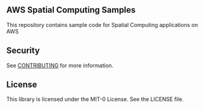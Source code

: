 ## AWS Spatial Computing Samples

This repository contains sample code for Spatial Computing applications on AWS

## Security

See [CONTRIBUTING](CONTRIBUTING.md#security-issue-notifications) for more information.

## License

This library is licensed under the MIT-0 License. See the LICENSE file.

